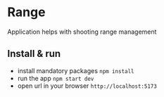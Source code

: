 # Range 
Application helps with shooting range management

## Install & run
* install mandatory packages ```npm install```
* run the app ```npm start dev```
* open url in your browser ```http://localhost:5173```